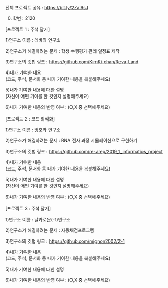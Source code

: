 전체 프로젝트 공유 : https://bit.ly/2ZaI9sJ<br>


0. 학번 : 2120<br>

[프로젝트 1 : 주석 달기]<br>

1)연구소 이름 : 레바의 연구소<br>

2)연구소가 해결하려는 문제 : 학생 수행평가 관리 일정표 제작<br>

3)연구소의 깃헙 링크 : https://github.com/KimKi-chan/Reva-Land<br>

4)내가 기여한 내용<br>
(코드, 주석, 문서화 등 내가 기여한 내용을 복붙해주세요)

5)내가 기여한 내용에 대한 설명<br>
(자신이 어떤 기여를 한 것인지 설명해주세요)

6)내가 기여한 내용의 반영 여부 : (O,X 중 선택해주세요)<br>
<br>
[프로젝트 2 : 코드 최적화]<br>

1)연구소 이름 : 띵호와 연구소<br>

2)연구소가 해결하려는 문제 : RNA 전사 과정 시뮬레이션으로 구현하기<br>

3)연구소의 깃헙 링크 : https://github.com/re-arep/2019_1_informatics_project<br>

4)내가 기여한 내용<br>
(코드, 주석, 문서화 등 내가 기여한 내용을 복붙해주세요)

5)내가 기여한 내용에 대한 설명<br>
(자신이 어떤 기여를 한 것인지 설명해주세요)

6)내가 기여한 내용의 반영 여부 : (O,X 중 선택해주세요)<br>
<br>
[프로젝트 3 : 주석 달기]<br>

1)연구소 이름 : 날카로운(-1)연구소<br>

2)연구소가 해결하려는 문제 : 자동채점프로그램<br>

3)연구소의 깃헙 링크 : https://github.com/mignon2002/2-1<br>

4)내가 기여한 내용<br>
(코드, 주석, 문서화 등 내가 기여한 내용을 복붙해주세요)

5)내가 기여한 내용에 대한 설명<br>

6)내가 기여한 내용의 반영 여부 : (O,X 중 선택해주세요)<br>

